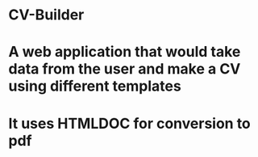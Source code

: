 # CV-Builder
# A web application that would take data from the user and make a CV using different templates
# It uses HTMLDOC for conversion to pdf
